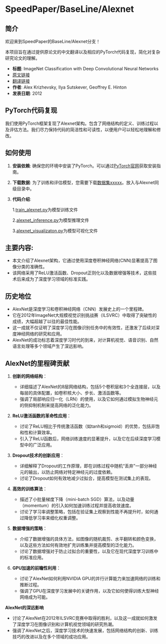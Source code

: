 # SpeedPaper/BaseLine/Alexnet

## 简介

欢迎来到SpeedPaper的BaseLine/Alexnet分支！

本项目旨在通过提供原论文的中文翻译以及相应的PyTorch代码复现，简化对复杂研究论文的理解。

- **标题**: ImageNet Classification with Deep Convolutional Neural Networks
- [原文链接](https://proceedings.neurips.cc/paper/2012/file/c399862d3b9d6b76c8436e924a68c45b-Paper.pdf)
- [翻译链接](https://github.com/hanknewbird/SpeedPaper/blob/main/BaseLine/Alexnet/paper/AlexNet%E7%BF%BB%E8%AF%91.pdf)
- **作者**: Alex Krizhevsky, Ilya Sutskever, Geoffrey E. Hinton
- **发表日期**: 2012
## PyTorch代码复现

我们使用PyTorch框架复现了Alexnet架构。包含了网络结构的定义、训练过程以及评估方法。我们尽力保持代码的简洁性和可读性，以便用户可以轻松地理解和修改。

## 如何使用

1. **安装依赖**: 确保您的环境中安装了PyTorch。可以通过[PyTorch官网](https://pytorch.org/get-started/locally/)获取安装指南。
2. **下载数据**: 为了训练和评估模型，您需要下载[数据集xxxxx]()。放入与Alexnet同级目录中。
3. **代码介绍**:

   1.[train_alexnet.py](train_alexnet.py)为模型训练文件

   2.[alexnet_inference.py](alexnet_inference.py)为模型推理文件

   3.[alexnet_visualizaton.py](alexnet_visualizaton.py)为模型可视化文件

## 主要内容:
- 本文介绍了Alexnet架构，它通过使用深度卷积神经网络(CNN)显著提高了图像分类的准确性。
- 该网络采用了ReLU激活函数、Dropout正则化以及数据增强等技术，这些技术后来成为了深度学习领域的标准实践。

## 历史地位
- AlexNet是深度学习和卷积神经网络（CNN）发展史上的一个里程碑。
- 它在2012年ImageNet大规模视觉识别挑战赛（ILSVRC）中取得了突破性的成绩，大幅超越了以往的最佳性能。
- 这一成就不仅证明了深度学习在图像识别任务中的有效性，还激发了后续对深度神经网络的研究和应用。
- AlexNet的成功标志着深度学习时代的到来，对计算机视觉、语音识别、自然语言处理等多个领域产生了深远影响。



## AlexNet的里程碑贡献
1. **创新的网络结构**：
   - 详细描述了AlexNet的8层网络结构，包括5个卷积层和3个全连接层，以及每层的具体配置，如卷积核大小、步长、激活函数等。
   - 强调了局部响应归一化（LRN）的使用，以及它如何通过模拟生物神经元的侧抑制机制来提高网络的泛化能力。

2. **ReLU激活函数的革命性应用**：
   - 讨论了ReLU相比于传统激活函数（如tanh和sigmoid）的优势，包括非饱和性和计算效率。
   - 引入了ReLU函数后，网络训练速度的显著提升，以及它在后续深度学习模型中的广泛应用。

3. **Dropout技术的创新应用**：
   - 详细解释了Dropout的工作原理，即在训练过程中随机“丢弃”一部分神经元的输出，以防止网络对特定神经元的过度依赖。
   - 讨论了Dropout如何有效地减少过拟合，提高模型在测试集上的表现。

4. **高效的训练算法**：
   - 描述了小批量梯度下降（mini-batch SGD）算法，以及动量（momentum）的引入如何加速训练过程并提高收敛速度。
   - 讨论了学习率调整策略，包括在验证集上观察到性能不再提升时，如何通过降低学习率来细化权重调整。

5. **数据增强的策略**：
   - 介绍了数据增强的具体方法，如图像的随机裁剪、水平翻转和颜色变换，以及这些方法如何有效地扩充训练集并提高模型的泛化能力。
   - 讨论了数据增强对于防止过拟合的重要性，以及它在现代深度学习训练中的标准应用。

6. **GPU加速的前瞻性利用**：
   - 讨论了AlexNet如何利用NVIDIA GPU的并行计算能力来加速网络的训练和推断过程。
   - 强调了GPU在深度学习发展中的关键作用，以及它如何使得训练大型神经网络成为可能。

**AlexNet的深远影响**

- 讨论了AlexNet在2012年ILSVRC竞赛中取得的胜利，以及这一成就如何激发了深度学习在图像识别和计算机视觉领域的研究热潮。
- 强调了AlexNet之后，深度学习技术的快速发展，包括网络结构的创新、训练技巧的改进以及在多个领域的成功应用。
